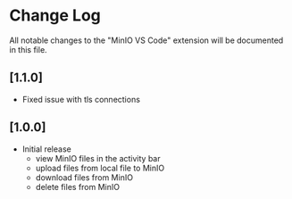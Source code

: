 # Change Log

All notable changes to the "MinIO VS Code" extension will be documented in this file.

## [1.1.0]
- Fixed issue with tls connections

## [1.0.0]
- Initial release
  - view MinIO files in the activity bar
  - upload files from local file to MinIO
  - download files from MinIO
  - delete files from MinIO
